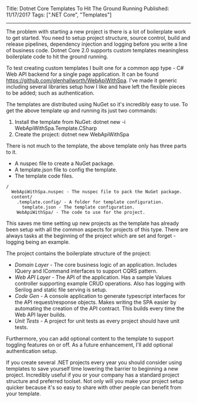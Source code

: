 Title: Dotnet Core Templates To Hit The Ground Running
Published: 11/17/2017
Tags: [".NET Core", "Templates"]

---

The problem with starting a new project is there is a lot of boilerplate work to get started. You need to setup project structure, source control, build and release pipelines, dependency injection and logging before you write a line of business code. Dotnet Core 2.0 supports custom templates meaningless boilerplate code to hit the ground running.

To test creating custom templates I built one for a common app type - C# Web API backend for a single page application. It can be found https://github.com/glenhallworth/WebApiWithSpa. I've made it generic including several libraries setup how I like and have left the flexible pieces to be added; such as authentication.

The templates are distributed using NuGet so it's incredibly easy to use. To get the above template up and running its just two commands:

1.  Install the template from NuGet: dotnet new -i WebApiWithSpa.Template.CSharp
2.  Create the project: dotnet new WebApiWithSpa

There is not much to the template, the above template only has three parts to it.

- A nuspec file to create a NuGet package.
- A template.json file to config the template.
- The template code files.

```
/
  WebApiWithSpa.nuspec - The nuspec file to pack the NuGet package.
  content/
    .template.config/ - A folder for template configuration.
      template.json - The template configuration.
    WebApiWithSpa/ - The code to use for the project.
```

This saves me time setting up new projects as the template has already been setup with all the common aspects for projects of this type. There are always tasks at the beginning of the project which are set and forget - logging being an example.

The project contains the boilerplate structure of the project:

- _Domain Layer_ - The core business logic of an application. Includes IQuery and ICommand interfaces to support CQRS pattern.
- _Web API Layer_ - The API of the application. Has a sample Values controller supporting example CRUD operations. Also has logging with Serilog and static file serving is setup.
- _Code Gen_ - A console application to generate typescript interfaces for the API request/response objects. Makes writing the SPA easier by automating the creation of the API contract. This builds every time the Web API layer builds.
- _Unit Tests_ - A project for unit tests as every project should have unit tests.

Furthermore, you can add optional content to the template to support toggling features on or off. As a future enhancement, I'll add optional authentication setup.

If you create several .NET projects every year you should consider using templates to save yourself time lowering the barrier to beginning a new project. Incredibly useful if you or your company has a standard project structure and preferred toolset. Not only will you make your project setup quicker because it's so easy to share with other people can benefit from your template.
